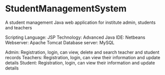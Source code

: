 # StudentManagementSystem

A student management Java web application for institute admin, students and teachers

Scripting Language: JSP
Technology: Advanced Java
IDE: Netbeans
Webserver: Apache Tomcat
Database server: MySQL

Admin: Registration, login, can view, delete and search teacher and student records
Teachers: Registration, login, can view their information and update details
Student: Registration, login, can view their information and update details
